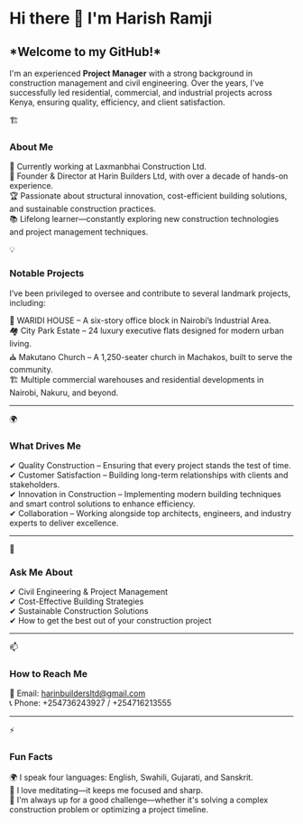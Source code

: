 <h1>Hi there 👋 I'm Harish Ramji</h1>

<h2>*Welcome to my GitHub!*</h2> 
I'm an experienced <b>Project Manager</b> with a strong background in construction management and civil engineering. Over the years, I've successfully led residential, commercial, and industrial projects across Kenya, ensuring quality, efficiency, and client satisfaction.

🏗️ <h3>About Me</h3>

   🔭 Currently working at Laxmanbhai Construction Ltd.<br>
   📍 Founder & Director at Harin Builders Ltd, with over a decade of hands-on experience.<br>
   🏆 Passionate about structural innovation, cost-efficient building solutions, and sustainable construction practices.<br>
   📚 Lifelong learner—constantly exploring new construction technologies and project management techniques.<br>

💡 <h3>Notable Projects</h3>

I’ve been privileged to oversee and contribute to several landmark projects, including:

   🏢 WARIDI HOUSE – A six-story office block in Nairobi’s Industrial Area.<br>
   🏘️ City Park Estate – 24 luxury executive flats designed for modern urban living.<br>
   ⛪ Makutano Church – A 1,250-seater church in Machakos, built to serve the community.<br>
   🏗️ Multiple commercial warehouses and residential developments in Nairobi, Nakuru, and beyond.<br>
<hr>
🌍 <h3>What Drives Me</h3>

✔ Quality Construction – Ensuring that every project stands the test of time.<br>
✔ Customer Satisfaction – Building long-term relationships with clients and stakeholders.<br>
✔ Innovation in Construction – Implementing modern building techniques and smart control solutions to enhance efficiency.<br>
✔ Collaboration – Working alongside top architects, engineers, and industry experts to deliver excellence.<br>
<hr>
💬 <h3>Ask Me About</h3>

✔ Civil Engineering & Project Management<br>
✔ Cost-Effective Building Strategies<br>
✔ Sustainable Construction Solutions<br>
✔ How to get the best out of your construction project<br>
<hr>

📫 <h3>How to Reach Me</h3>

📩 Email: harinbuildersltd@gmail.com<br>
📞 Phone: +254736243927 / +254716213555

<hr>
⚡ <h3>Fun Facts</h3>

   🌍 I speak four languages: English, Swahili, Gujarati, and Sanskrit.<br>
   🧘 I love meditating—it keeps me focused and sharp.<br>
   🎯 I'm always up for a good challenge—whether it's solving a complex construction problem or optimizing a project timeline.<br>
